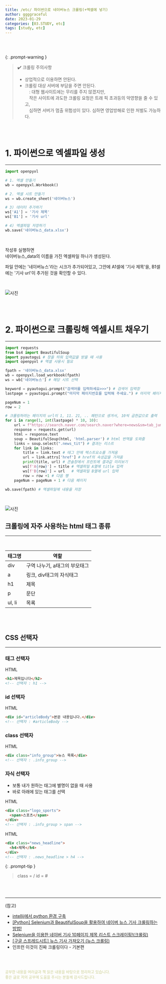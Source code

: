 ```yaml
---
title: /etc/ 파이썬으로 네이버뉴스 크롤링(+엑셀에 넣기)
author: ggggraceful
date: 2023-01-29
categories: [03.STUDY, etc]
tags: [study, etc]
---
```


<br/>
<br/>

{: .prompt-warning }
> ✔️ 크롤링 주의사항  
> - 상업적으로 이용하면 안된다.  
> - 크롤링 대상 서버에 부담을 주면 안된다.  
> 　: 대형 웹사이트에는 무리를 주지 않겠지만,   
> 　작은 사이트에 과도한 크롤링 요청은 트래 픽 초과등의 악영향을 줄 수 있고,    
> 　심하면 서버가 멈출 위험성이 있다. 심하면 영업방해로 인한 처벌도 가능하다. 

<br/>
<br/>

# 1. 파이썬으로 엑셀파일 생성

---

```python
import openpyxl

# 1. 엑셀 만들기
wb = openpyxl.Workbook()

# 2. 엑셀 시트 만들기
ws = wb.create_sheet('네이버뉴스')

# 3) 데이터 추가하기
ws['A1'] = '기사 제목'
ws['B1'] = '기사 url'

# 4) 엑셀파일 저장하기
wb.save('네이버뉴스_data.xlsx')

```

<br/>

작성후 실행하면  
네이버뉴스_data의 이름을 가진 엑셀파일 하나가 생성된다.

파일 안에는 '네이버뉴스'라는 시크가 추가되어있고, 
그안에 A1셀에 '기사 제목'을, B1셀에는 '기사 url'이 추가된 것을 확인할 수 있다.

<br/>

![사진](https://user-images.githubusercontent.com/109974940/215439083-b8be789b-621d-4238-99bb-3a1b9ea84065.png)

<br/>
<br/>

# 2. 파이썬으로 크롤링해 엑셀시트 채우기

---

```python
import requests
from bs4 import BeautifulSoup 
import pyautogui # 창을 띄워 입력값을 받을 때 사용
import openpyxl # 엑셀 사용시 필요

fpath = '네이버뉴스_data.xlsx' 
wb = openpyxl.load_workbook(fpath)
ws = wb['네이버뉴스'] # 해당 시트 선택

keyword = pyautogui.prompt("검색어를 입력하세요>>>") # 검색어 입력창
lastpage = pyautogui.prompt("마지막 페이지번호를 입력해 주세요.") # 마지막 페이지번호 입력창

pageNum = 1
row = 2

# 크롤링하려는 페이지의 url이 1, 11. 21, .. 패턴으로 생겨서, 10씩 곱한값으로 출력
for i in range(1, int(lastpage) * 10, 10):
    url = f"https://search.naver.com/search.naver?where=news&sm=tab_jum&query={keyword}&start={i}" # 크롤링 해올 사이트의 url
    response = requests.get(url)
    html = response.text 
    soup = BeautifulSoup(html, 'html.parser') # html 번역을 도와줌
    links = soup.select(".news_tit") # 결과는 리스트
    for link in links:
        title = link.text # 태그 안에 텍스트요소를 가져옴
        url = link.attrs['href'] # href의 속성값을 가져옴
        print(title, url) # 콘솔창에서 프린트에 결과값 미리보기
        ws[f'A{row}'] = title # 엑셀파일 A열에 title 입력
        ws[f'B{row}'] = url   # 엑셀파일 B열에 url 입력
        row = row +1 # 다음 행
    pageNum = pageNum + 1 # 다음 페이지

wb.save(fpath) # 엑셀파일에 내용을 저장
```

<br/>

![사진](https://user-images.githubusercontent.com/109974940/215476201-20630a34-cf39-4876-b299-1cc9fdcf62e6.png)

## 크롤링에 자주 사용하는 html 태그 종류

---

<br/>

| 태그명    | 역할                |
|--------|-------------------|
| div    | 구역 나누기, a태그의 부모태그 |
| a      | 링크, div태그의 자식태그   |
| h1     | 제목                |
| p      | 문단                |
| ul, li | 목록                |

<br/>
<br/>

## CSS 선택자

---

### 태그 선택자

HTML 
```html
<h1>제목입니다</h2>
<!-- 선택자 : h1 -->
```

### id 선택자

HTML
```html
<div id="articleBody">본문 내용입니다.</div>
<!-- 선택자 : #articleBody -->
```

### class 선택자

HTML
```html
<div class="info_group">뉴스 목록</div>
<!-- 선택자 : .info_group -->
```
### 자식 선택자

- 보통 내가 원하는 태그에 별명이 없을 때 사용
- 바로 아래에 있는 태그를 선택

HTML
```html
<div class="logo_sports"> 
  <span>스포츠</span>
</div>
<!-- 선택자 : .info_group > span -->
```

HTML
```html
<div class="news_headline"> 
  <h4>제목</h4>
</div>
<!-- 선택자 : .news_headline > h4 -->
```

{: .prompt-tip }
> class = /
> id = #

<br/>
<br/>

---

(참고)

- [intellij에서 python 환경 구축](https://pearlluck.tistory.com/310)
- [[Python] Selenium과 BeautifulSoup을 활용하여 네이버 뉴스 기사 크롤링하는 방법!](https://somjang.tistory.com/entry/Python-selenium%EA%B3%BC-BeautifulSoup%EC%9D%84-%ED%99%9C%EC%9A%A9%ED%95%98%EC%97%AC-%EB%84%A4%EC%9D%B4%EB%B2%84-%EB%89%B4%EC%8A%A4-%EA%B8%B0%EC%82%AC-%ED%81%AC%EB%A1%A4%EB%A7%81%ED%95%98%EB%8A%94-%EB%B0%A9%EB%B2%95)
- [Selenium을 이용한 네이버 기사 10페이지 제목 리스트 스크레이핑!(크롤링)](https://twosb.github.io/2018/06/27/Selenium%20%EB%84%A4%EC%9D%B4%EB%B2%84%20%EA%B8%B0%EC%82%AC%20%EC%8A%A4%ED%81%AC%EB%A0%88%EC%9D%B4%ED%95%91/)
- [[구글 스프레드시트] 뉴스 기사 가져오기 (뉴스 크롤링)](https://heecheoldo.tistory.com/67)
- 인프런 이것이 진짜 크롤링이다 - 기본편

<br/>
<br/>

<span style="font-size: 12px; color:  #cbce91"> 공부한 내용을 여러글과 책 읽은 내용을 바탕으로 정리하고 있습니다.</span>  
<span style="font-size: 12px; color:  #cbce91"> 좋은 글로 저의 공부에 도움을 주시는 분들께 감사드립니다. </span>  

